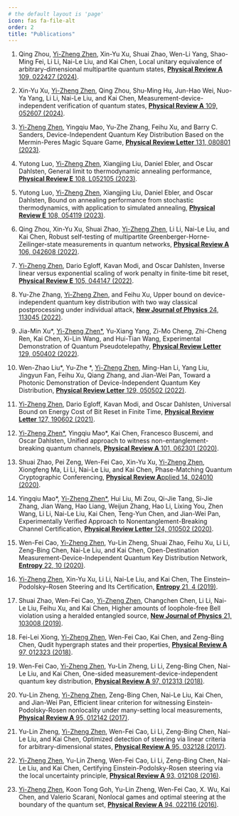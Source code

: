 ```yaml
---
# the default layout is 'page'
icon: fas fa-file-alt
order: 2
title: "Publications"
---
```



1. Qing Zhou, <u>Yi-Zheng Zhen</u>, Xin-Yu Xu, Shuai Zhao, Wen-Li Yang, Shao-Ming Fei, Li Li, Nai-Le Liu, and Kai Chen, Local unitary equivalence of arbitrary-dimensional multipartite quantum states, [**Physical Review A** 109, 022427 (2024)](https://link.aps.org/doi/10.1103/PhysRevA.109.022427).

1. Xin-Yu Xu, <u>Yi-Zheng Zhen</u>, Qing Zhou, Shu-Ming Hu, Jun-Hao Wei, Nuo-Ya Yang, Li Li, Nai-Le Liu, and Kai Chen, Measurement-device-independent verification of quantum states, [**Physical Review A** 109, 052607 (2024)](https://link.aps.org/doi/10.1103/PhysRevA.109.052607).

1. <u>Yi-Zheng Zhen</u>, Yingqiu Mao, Yu-Zhe Zhang, Feihu Xu, and Barry C. Sanders, Device-Independent Quantum Key Distribution Based on the Mermin-Peres Magic Square Game, [**Physical Review Letter** 131, 080801 (2023)](https://link.aps.org/doi/10.1103/PhysRevLett.131.080801).

1. Yutong Luo, <u>Yi-Zheng Zhen</u>, Xiangjing Liu, Daniel Ebler, and Oscar Dahlsten, General limit to thermodynamic annealing performance, [**Physical Review E** 108, L052105 (2023)](https://link.aps.org/doi/10.1103/PhysRevE.108.L052105).

1. Yutong Luo, <u>Yi-Zheng Zhen</u>, Xiangjing Liu, Daniel Ebler, and Oscar Dahlsten, Bound on annealing performance from stochastic thermodynamics, with application to simulated annealing, [**Physical Review E** 108, 054119 (2023)](https://link.aps.org/doi/10.1103/PhysRevE.108.054119).

1. Qing Zhou, Xin-Yu Xu, Shuai Zhao, <u>Yi-Zheng Zhen</u>, Li Li, Nai-Le Liu, and Kai Chen, Robust self-testing of multipartite Greenberger-Horne-Zeilinger-state measurements in quantum networks, [**Physical Review A** 106, 042608 (2022)](https://link.aps.org/doi/10.1103/PhysRevA.106.042608).

1. <u>Yi-Zheng Zhen</u>, Dario Egloff, Kavan Modi, and Oscar Dahlsten, Inverse linear versus exponential scaling of work penalty in finite-time bit reset, [**Physical Review E** 105, 044147 (2022)](https://link.aps.org/doi/10.1103/PhysRevE.105.044147).

1. Yu-Zhe Zhang, <u>Yi-Zheng Zhen</u>, and Feihu Xu, Upper bound on device-independent quantum key distribution with two way classical postprocessing under individual attack, [**New Journal of Physics** 24, 113045 (2022)](https://iopscience.iop.org/article/10.1088/1367-2630/aca34b).

1. Jia-Min Xu*, <u>Yi-Zheng Zhen*</u>, Yu-Xiang Yang, Zi-Mo Cheng, Zhi-Cheng Ren, Kai Chen, Xi-Lin Wang, and Hui-Tian Wang, Experimental Demonstration of Quantum Pseudotelepathy, [**Physical Review Letter** 129, 050402 (2022)](https://link.aps.org/doi/10.1103/PhysRevLett.129.050402).

1. Wen-Zhao Liu*, Yu-Zhe *, <u>Yi-Zheng Zhen</u>, Ming-Han Li, Yang Liu, Jingyun Fan, Feihu Xu, Qiang Zhang, and Jian-Wei Pan, Toward a Photonic Demonstration of Device-Independent Quantum Key Distribution, [**Physical Review Letter** 129, 050502 (2022)](https://link.aps.org/doi/10.1103/PhysRevLett.129.050502).

1. <u>Yi-Zheng Zhen</u>, Dario Egloff, Kavan Modi, and Oscar Dahlsten, Universal Bound on Energy Cost of Bit Reset in Finite Time, [**Physical Review Letter** 127, 190602 (2021)](https://link.aps.org/doi/10.1103/PhysRevLett.127.190602).

1. <u>Yi-Zheng Zhen*</u>, Yingqiu Mao*, Kai Chen, Francesco Buscemi, and Oscar Dahlsten, Unified approach to witness non-entanglement-breaking quantum channels, [**Physical Review A** 101, 062301 (2020)](https://link.aps.org/doi/10.1103/PhysRevA.101.062301).

1. Shuai Zhao, Pei Zeng, Wen-Fei Cao, Xin-Yu Xu, <u>Yi-Zheng Zhen</u>, Xiongfeng Ma, Li Li, Nai-Le Liu, and Kai Chen, Phase-Matching Quantum Cryptographic Conferencing, [**Physical Review A**pplied 14, 024010 (2020)](https://link.aps.org/doi/10.1103/PhysRevApplied.14.024010).

1. Yingqiu Mao*, <u>Yi-Zheng Zhen*</u>, Hui Liu, Mi Zou, Qi-Jie Tang, Si-Jie Zhang, Jian Wang, Hao Liang, Weijun Zhang, Hao Li, Lixing You, Zhen Wang, Li Li, Nai-Le Liu, Kai Chen, Teng-Yun Chen, and Jian-Wei Pan, Experimentally Verified Approach to Nonentanglement-Breaking Channel Certification, [**Physical Review Letter** 124, 010502 (2020)](https://link.aps.org/doi/10.1103/PhysRevLett.124.010502).

1. Wen-Fei Cao, <u>Yi-Zheng Zhen</u>, Yu-Lin Zheng, Shuai Zhao, Feihu Xu, Li Li, Zeng-Bing Chen, Nai-Le Liu, and Kai Chen, Open-Destination Measurement-Device-Independent Quantum Key Distribution Network, [**Entropy** 22, 10 (2020)](https://www.mdpi.com/1099-4300/22/10/1083).

1. <u>Yi-Zheng Zhen</u>, Xin-Yu Xu, Li Li, Nai-Le Liu, and Kai Chen, The Einstein–Podolsky–Rosen Steering and Its Certification, [**Entropy** 21, 4 (2019)](https://www.mdpi.com/1099-4300/21/4/422).

1. Shuai Zhao, Wen-Fei Cao, <u>Yi-Zheng Zhen</u>, Changchen Chen, Li Li, Nai-Le Liu, Feihu Xu, and Kai Chen, Higher amounts of loophole-free Bell violation using a heralded entangled source, [**New Journal of Physics** 21, 103008 (2019)](https://iopscience.iop.org/article/10.1088/1367-2630/ab4538).

1. Fei-Lei Xiong, <u>Yi-Zheng Zhen</u>, Wen-Fei Cao, Kai Chen, and Zeng-Bing Chen, Qudit hypergraph states and their properties, [**Physical Review A** 97, 012323 (2018)](https://link.aps.org/doi/10.1103/PhysRevA.97.012323).

1. Wen-Fei Cao, <u>Yi-Zheng Zhen</u>, Yu-Lin Zheng, Li Li, Zeng-Bing Chen, Nai-Le Liu, and Kai Chen, One-sided measurement-device-independent quantum key distribution, [**Physical Review A** 97, 012313 (2018)](https://link.aps.org/doi/10.1103/PhysRevA.97.012313).

1. Yu-Lin Zheng, <u>Yi-Zheng Zhen</u>, Zeng-Bing Chen, Nai-Le Liu, Kai Chen, and Jian-Wei Pan, Efficient linear criterion for witnessing Einstein-Podolsky-Rosen nonlocality under many-setting local measurements, [**Physical Review A** 95, 012142 (2017)](https://link.aps.org/doi/10.1103/PhysRevA.95.012142).

1. Yu-Lin Zheng, <u>Yi-Zheng Zhen</u>, Wen-Fei Cao, Li Li, Zeng-Bing Chen, Nai-Le Liu, and Kai Chen, Optimized detection of steering via linear criteria for arbitrary-dimensional states, [**Physical Review A** 95, 032128 (2017)](https://link.aps.org/doi/10.1103/PhysRevA.95.032128).

1. <u>Yi-Zheng Zhen</u>, Yu-Lin Zheng, Wen-Fei Cao, Li Li, Zeng-Bing Chen, Nai-Le Liu, and Kai Chen, Certifying Einstein-Podolsky-Rosen steering via the local uncertainty principle, [**Physical Review A** 93, 012108 (2016)](https://link.aps.org/doi/10.1103/PhysRevA.93.012108).

1. <u>Yi-Zheng Zhen</u>, Koon Tong Goh, Yu-Lin Zheng, Wen-Fei Cao, X. Wu, Kai Chen, and Valerio Scarani, Nonlocal games and optimal steering at the boundary of the quantum set, [**Physical Review A** 94, 022116 (2016)](https://link.aps.org/doi/10.1103/PhysRevA.94.022116).
